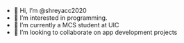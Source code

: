 - 👋 Hi, I’m @shreyacc2020
- 👀 I’m interested in programming.
- 🌱 I’m currently a MCS student at UIC
- 💞️ I’m looking to collaborate on app development projects

<!---
shreyacc2020/shreyacc2020 is a ✨ special ✨ repository because its `README.md` (this file) appears on your GitHub profile.
You can click the Preview link to take a look at your changes.
--->
